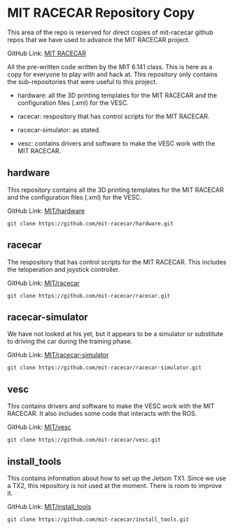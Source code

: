 # MIT RACECAR Repository Copy #

This area of the repo is reserved for direct copies of mit-racecar github repos that we have used to advance the MIT RACECAR project.

GitHub Link: [MIT RACECAR](https://github.com/mit-racecar/)

All the pre-written code written by the MIT 6.141 class.  This is here as a copy for everyone to play with and hack at.  This repository only contains the sub-repositories that were useful to this project.

* hardware: all the 3D printing templates for the MIT RACECAR and the configuration files (.xml) for the VESC.

* racecar: respository that has control scripts for the MIT RACECAR.

* racecar-simulator: as stated.

* vesc: contains drivers and software to make the VESC work with the MIT RACECAR.


## hardware ##

This repository contains all the 3D printing templates for the MIT RACECAR and the configuration files (.xml) for the VESC.

GitHub Link: [MIT/hardware](https://github.com/mit-racecar/hardware)

```
git clone https://github.com/mit-racecar/hardware.git
```

## racecar ##

The respository that has control scripts for the MIT RACECAR.  This includes the teloperation and joystick controller.

GitHub Link: [MIT/racecar](https://github.com/mit-racecar/racecar)

```
git clone https://github.com/mit-racecar/racecar.git
```

## racecar-simulator ##

We have not looked at his yet, but it appears to be a simulator or substitute to driving the car during the training phase.

GitHub Link: [MIT/racecar-simulator](https://github.com/mit-racecar/racecar-simulator)

```
git clone https://github.com/mit-racecar/racecar-simulator.git
```

## vesc ##

This contains drivers and software to make the VESC work with the MIT RACECAR.  It also includes some code that interacts with the ROS.

GitHub Link: [MIT/vesc](https://github.com/mit-racecar/vesc)

```
git clone https://github.com/mit-racecar/vesc.git
```

## install_tools ##

This contains information about how to set up the Jetson TX1.  Since we use a TX2, this repository is not used at the moment.  There is room to improve it.

GitHub Link: [MIT/install_tools](https://github.com/mit-racecar/install_tools)

```
git clone https://github.com/mit-racecar/install_tools.git
```


